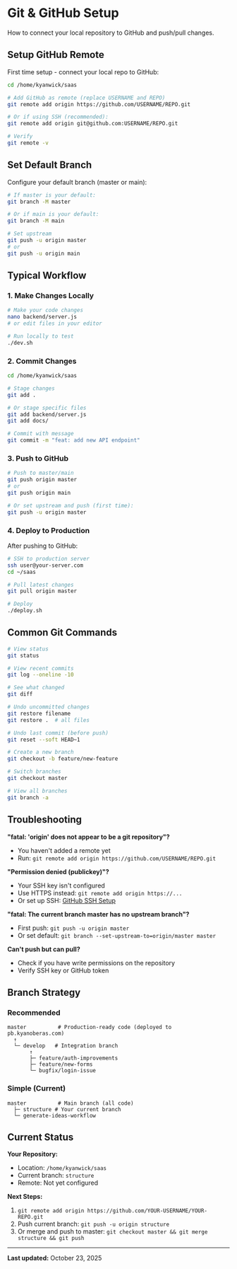 # Git & GitHub Setup

How to connect your local repository to GitHub and push/pull changes.

## Setup GitHub Remote

First time setup - connect your local repo to GitHub:

```bash
cd /home/kyanwick/saas

# Add GitHub as remote (replace USERNAME and REPO)
git remote add origin https://github.com/USERNAME/REPO.git

# Or if using SSH (recommended):
git remote add origin git@github.com:USERNAME/REPO.git

# Verify
git remote -v
```

## Set Default Branch

Configure your default branch (master or main):

```bash
# If master is your default:
git branch -M master

# Or if main is your default:
git branch -M main

# Set upstream
git push -u origin master
# or
git push -u origin main
```

## Typical Workflow

### 1. Make Changes Locally

```bash
# Make your code changes
nano backend/server.js
# or edit files in your editor

# Run locally to test
./dev.sh
```

### 2. Commit Changes

```bash
cd /home/kyanwick/saas

# Stage changes
git add .

# Or stage specific files
git add backend/server.js
git add docs/

# Commit with message
git commit -m "feat: add new API endpoint"
```

### 3. Push to GitHub

```bash
# Push to master/main
git push origin master
# or
git push origin main

# Or set upstream and push (first time):
git push -u origin master
```

### 4. Deploy to Production

After pushing to GitHub:

```bash
# SSH to production server
ssh user@your-server.com
cd ~/saas

# Pull latest changes
git pull origin master

# Deploy
./deploy.sh
```

## Common Git Commands

```bash
# View status
git status

# View recent commits
git log --oneline -10

# See what changed
git diff

# Undo uncommitted changes
git restore filename
git restore .  # all files

# Undo last commit (before push)
git reset --soft HEAD~1

# Create a new branch
git checkout -b feature/new-feature

# Switch branches
git checkout master

# View all branches
git branch -a
```

## Troubleshooting

**"fatal: 'origin' does not appear to be a git repository"?**
- You haven't added a remote yet
- Run: `git remote add origin https://github.com/USERNAME/REPO.git`

**"Permission denied (publickey)"?**
- Your SSH key isn't configured
- Use HTTPS instead: `git remote add origin https://...`
- Or set up SSH: [GitHub SSH Setup](https://docs.github.com/en/authentication/connecting-to-github-with-ssh)

**"fatal: The current branch master has no upstream branch"?**
- First push: `git push -u origin master`
- Or set default: `git branch --set-upstream-to=origin/master master`

**Can't push but can pull?**
- Check if you have write permissions on the repository
- Verify SSH key or GitHub token

## Branch Strategy

### Recommended

```
master          # Production-ready code (deployed to pb.kyanoberas.com)
  ↑
  └─ develop   # Integration branch
       ↑
       ├─ feature/auth-improvements
       ├─ feature/new-forms
       └─ bugfix/login-issue
```

### Simple (Current)

```
master          # Main branch (all code)
  ├─ structure # Your current branch
  └─ generate-ideas-workflow
```

## Current Status

**Your Repository:**
- Location: `/home/kyanwick/saas`
- Current branch: `structure`
- Remote: Not yet configured

**Next Steps:**
1. `git remote add origin https://github.com/YOUR-USERNAME/YOUR-REPO.git`
2. Push current branch: `git push -u origin structure`
3. Or merge and push to master: `git checkout master && git merge structure && git push`

---

**Last updated:** October 23, 2025
